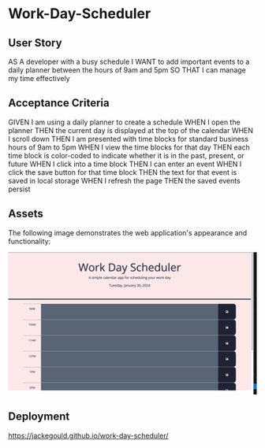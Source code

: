 # Work-Day-Scheduler

## User Story

AS A developer with a busy schedule
I WANT to add important events to a daily planner between the hours of 9am and 5pm
SO THAT I can manage my time effectively

## Acceptance Criteria

GIVEN I am using a daily planner to create a schedule
WHEN I open the planner
THEN the current day is displayed at the top of the calendar
WHEN I scroll down
THEN I am presented with time blocks for standard business hours of 9am to 5pm
WHEN I view the time blocks for that day
THEN each time block is color-coded to indicate whether it is in the past, present, or future
WHEN I click into a time block
THEN I can enter an event
WHEN I click the save button for that time block
THEN the text for that event is saved in local storage
WHEN I refresh the page
THEN the saved events persist

## Assets

The following image demonstrates the web application's appearance and functionality:

![The Work Day Scheduler application includes the day and time, a section for each hour, and a save button next to each hour.](./develop/image-1.png)

## Deployment

https://jackegould.github.io/work-day-scheduler/
